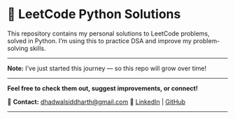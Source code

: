 

# 🐍 LeetCode Python Solutions

This repository contains my personal solutions to LeetCode problems, solved in Python.
I’m using this to practice DSA and improve my problem-solving skills.

---

**Note:** I’ve just started this journey — so this repo will grow over time!

---

**Feel free to check them out, suggest improvements, or connect!**

📌 **Contact:** [dhadwalsiddharth@gmail.com](mailto:dhadwalsiddharth@gmail.com)
🔗 [LinkedIn](https://www.linkedin.com/in/siddharth-dhadwal-725a4724b/) | [GitHub](https://github.com/siddharth2514)

---

